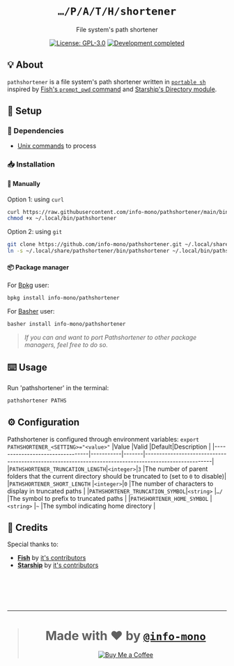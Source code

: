 <h1 align="center"><code>…/P/A/T/H/shortener</code></h1>
<p align="center">File system's path shortener</p>
<p align="center"><a href="https://github.com/info-mono/pathshortener/blob/main/LICENSE"><img src="https://img.shields.io/github/license/info-mono/pathshortener?labelColor=383838&color=585858&style=for-the-badge" alt="License: GPL-3.0"></a> <a href="https://gist.github.com/NNBnh/9ef453aba3efce26046e0d3119dab5a7#development-completed"><img src="https://img.shields.io/badge/development-completed-%23585858.svg?labelColor=383838&style=for-the-badge&logoColor=FFFFFF" alt="Development completed"></a></p>

## 💡 About
`pathshortener` is a file system's path shortener written in [`portable sh`](https://github.com/dylanaraps/pure-sh-bible) inspired by [Fish's `prompt_pwd` command](https://fishshell.com/docs/current/cmds/prompt_pwd.html) and [Starship's Directory module](https://starship.rs/config/#directory).

## 🚀 Setup
### 🧾 Dependencies
- [Unix commands](https://en.wikipedia.org/wiki/List_of_Unix_commands) to process

### 📥 Installation
#### 🔧 Manually
Option 1: using `curl`
```sh
curl https://raw.githubusercontent.com/info-mono/pathshortener/main/bin/pathshortener > ~/.local/bin/pathshortener
chmod +x ~/.local/bin/pathshortener
```

Option 2: using `git`
```sh
git clone https://github.com/info-mono/pathshortener.git ~/.local/share/pathshortener
ln -s ~/.local/share/pathshortener/bin/pathshortener ~/.local/bin/pathshortener
```

#### 📦 Package manager
For [Bpkg](https://github.com/bpkg/bpkg) user:
```sh
bpkg install info-mono/pathshortener
```

For [Basher](https://github.com/basherpm/basher) user:
```sh
basher install info-mono/pathshortener
```

> *If you can and want to port Pathshortener to other package managers, feel free to do so.*

## ⌨️ Usage
Run 'pathshortener' in the terminal:
```sh
pathshortener PATHS
```

## ⚙️ Configuration
Pathshortener is configured through environment variables: `export PATHSHORTENER_<SETTING>="<value>"`
|Value                            |Valid      |Default|Description                                                                                           |
|---------------------------------|-----------|-------|------------------------------------------------------------------------------------------------------|
|`PATHSHORTENER_TRUNCATION_LENGTH`|`<integer>`|`3`    |The number of parent folders that the current directory should be truncated to (set to `0` to disable)|
|`PATHSHORTENER_SHORT_LENGTH`     |`<integer>`|`0`    |The number of characters to display in truncated paths                                                |
|`PATHSHORTENER_TRUNCATION_SYMBOL`|`<string>` |`…/`   |The symbol to prefix to truncated paths                                                               |
|`PATHSHORTENER_HOME_SYMBOL`      |`<string>` |`~`    |The symbol indicating home directory                                                                  |

## 💌 Credits
Special thanks to:
- [**Fish**](https://fishshell.com/docs/current/cmds/fish_status_to_signal.html) by [it's contributors](https://github.com/fish-shell/fish-shell/graphs/contributors)
- [**Starship**](https://starship.rs) by [it's contributors](https://github.com/starship/starship/graphs/contributors)

<br><br><br><br>

---

> <h1 align="center">Made with ❤️ by <a href="https://github.com/info-mono"><code>@info-mono</code></a></h1>
>
> <p align="center"><a href="https://www.buymeacoffee.com/nnbnh"><img src="https://img.shields.io/badge/buy_me_a_coffee%20-%23F7CA88.svg?logo=buy-me-a-coffee&logoColor=333333&style=for-the-badge" alt="Buy Me a Coffee"></a></p>
